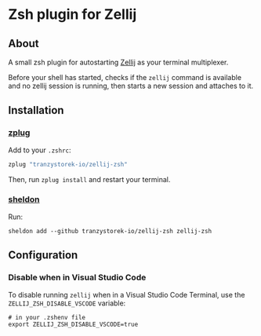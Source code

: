 # Zsh plugin for Zellij

## About

A small zsh plugin for autostarting [Zellij](https://zellij.dev/)
as your terminal multiplexer.

Before your shell has started,
checks if the `zellij` command is available and no zellij session is running,
then starts a new session and attaches to it.

## Installation

### [zplug](https://github.com/zplug/zplug)

Add to your `.zshrc`:

```zsh
zplug "tranzystorek-io/zellij-zsh"
```

Then, run `zplug install` and restart your terminal.

### [sheldon](https://github.com/rossmacarthur/sheldon)

Run:

```console
sheldon add --github tranzystorek-io/zellij-zsh zellij-zsh
```

## Configuration

### Disable when in Visual Studio Code

To disable running `zellij` when in a Visual Studio Code Terminal, use the `ZELLIJ_ZSH_DISABLE_VSCODE` variable:

```shell
# in your .zshenv file
export ZELLIJ_ZSH_DISABLE_VSCODE=true
```
